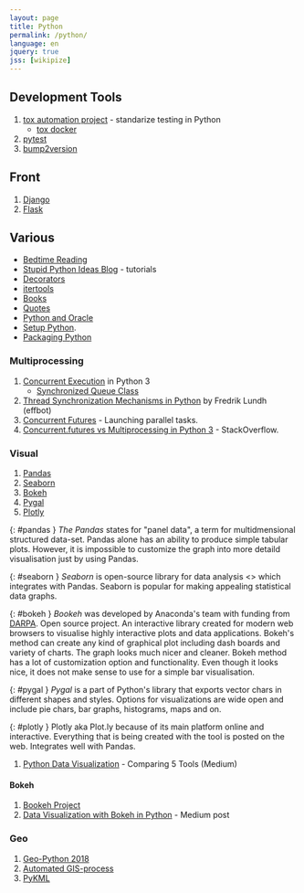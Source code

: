 ```yaml
---
layout: page
title: Python
permalink: /python/
language: en
jquery: true
jss: [wikipize]
---
```


## Development Tools

1. [tox automation project](https://tox.readthedocs.io/en/latest/) -
    standarize testing in Python
    * [tox docker](https://github.com/themattrix/docker-tox/blob/master/README.md)
2. [pytest](pytest)
3. [bump2version](https://github.com/c4urself/bump2version/blob/master/README.md)

## Front

1. [Django](django)
2. [Flask](flask)

## Various

* [Bedtime Reading](bedtime)
* [Stupid Python Ideas Blog][stupid] - tutorials
* [Decorators](decorators)
* [itertools](itertools)
* [Books](learningpython5ed)
* [Quotes](quotes)
* [Python and Oracle](pyora)
* [Setup Python](setup).
* [Packaging Python](packaging)

### Multiprocessing

1. [Concurrent Execution][ce3] in Python 3
    * [Synchronized Queue Class](https://docs.python.org/3/library/queue.html#queue.Queue)
2. [Thread Synchronization Mechanisms in Python](http://effbot.org/zone/thread-synchronization.htm) by Fredrik Lundh (effbot)
3. [Concurrent Futures][futures3] - Launching parallel tasks.
4. [Concurrent.futures vs Multiprocessing in Python 3][fvm] - StackOverflow.

### Visual

1. [Pandas](#pandas)
2. [Seaborn](#seaborn)
3. [Bokeh](#bokeh)
4. [Pygal](#pygal)
5. [Plotly](#plotly)

{: #pandas }
*The Pandas* states for "panel data", a term for multidmensional structured data-set.
Pandas alone has an ability to produce simple tabular plots. However, it is impossible
to customize the graph into more detaild visualisation just by using Pandas.

{: #seaborn }
*Seaborn* is open-source library for data analysis <<and visualisation>>
which integrates with Pandas. Seaborn is popular for making appealing statistical
data graphs.

{: #bokeh }
*Bookeh* was developed by Anaconda's team with funding from [DARPA](we:). Open source project.
An interactive library created for modern web browsers to visualise highly interactive
plots and data applications. Bokeh's method can create any kind of graphical plot
including dash boards and variety of charts. The graph looks much nicer and cleaner.
Bokeh method has a lot of customization option and functionality. Even though it looks nice,
it does not make sense to use for a simple bar visualisation.

{: #pygal }
*Pygal* is a part of Python's library that exports vector chars in different shapes and styles.
Options for visualizations are wide open and include pie chars, bar graphs, histograms,
maps and on.

{: #plotly }
Plotly aka Plot.ly because of its main platform online and interactive.
Everything that is being created with the tool is posted on the web.
Integrates well with Pandas.

1. [Python Data Visualization](https://codeburst.io/overview-of-python-data-visualization-tools-e32e1f716d10?gi=f0417e3fb0f3) - Comparing 5 Tools (Medium)

#### Bokeh

1. [Bookeh Project](https://bokeh.pydata.org/en/latest/)
2. [Data Visualization with Bokeh in Python](https://towardsdatascience.com/data-visualization-with-bokeh-in-python-part-one-getting-started-a11655a467d4) - Medium post

### Geo

1. [Geo-Python 2018](https://geo-python.github.io/2018/)
2. [Automated GIS-process](https://automating-gis-processes.github.io/2018/)
3. [PyKML](https://pythonhosted.org/pykml/index.html)


[stupid]: http://stupidpythonideas.blogspot.com/search/label/tutorial
[ce3]: https://docs.python.org/3/library/concurrency.html 
[fvm]: http://stackoverflow.com/questions/20776189/concurrent-futures-vs-multiprocessing-in-python-3
[futures3]: http://stackoverflow.com/questions/20776189/concurrent-futures-vs-multiprocessing-in-python-3
